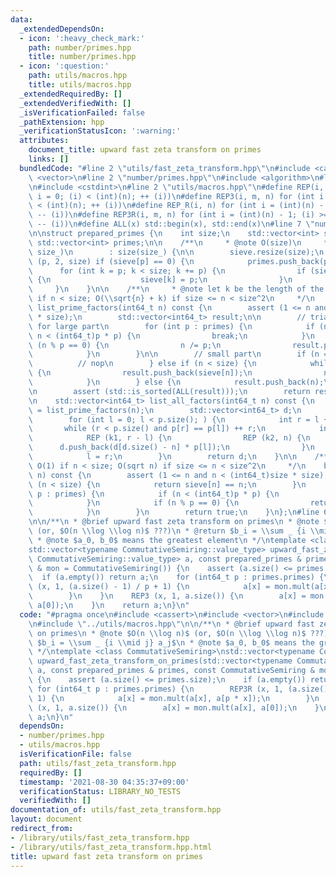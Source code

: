 ```yaml
---
data:
  _extendedDependsOn:
  - icon: ':heavy_check_mark:'
    path: number/primes.hpp
    title: number/primes.hpp
  - icon: ':question:'
    path: utils/macros.hpp
    title: utils/macros.hpp
  _extendedRequiredBy: []
  _extendedVerifiedWith: []
  _isVerificationFailed: false
  _pathExtension: hpp
  _verificationStatusIcon: ':warning:'
  attributes:
    document_title: upward fast zeta transform on primes
    links: []
  bundledCode: "#line 2 \"utils/fast_zeta_transform.hpp\"\n#include <cassert>\n#include\
    \ <vector>\n#line 2 \"number/primes.hpp\"\n#include <algorithm>\n#line 4 \"number/primes.hpp\"\
    \n#include <cstdint>\n#line 2 \"utils/macros.hpp\"\n#define REP(i, n) for (int\
    \ i = 0; (i) < (int)(n); ++ (i))\n#define REP3(i, m, n) for (int i = (m); (i)\
    \ < (int)(n); ++ (i))\n#define REP_R(i, n) for (int i = (int)(n) - 1; (i) >= 0;\
    \ -- (i))\n#define REP3R(i, m, n) for (int i = (int)(n) - 1; (i) >= (int)(m);\
    \ -- (i))\n#define ALL(x) std::begin(x), std::end(x)\n#line 7 \"number/primes.hpp\"\
    \n\nstruct prepared_primes {\n    int size;\n    std::vector<int> sieve;\n   \
    \ std::vector<int> primes;\n\n    /**\n     * @note O(size)\n     */\n    prepared_primes(int\
    \ size_)\n        : size(size_) {\n\n        sieve.resize(size);\n        REP3\
    \ (p, 2, size) if (sieve[p] == 0) {\n            primes.push_back(p);\n      \
    \      for (int k = p; k < size; k += p) {\n                if (sieve[k] == 0)\
    \ {\n                    sieve[k] = p;\n                }\n            }\n   \
    \     }\n    }\n\n    /**\n     * @note let k be the length of the result, O(k)\
    \ if n < size; O(\\sqrt{n} + k) if size <= n < size^2\n     */\n    std::vector<int64_t>\
    \ list_prime_factors(int64_t n) const {\n        assert (1 <= n and n < (int64_t)size\
    \ * size);\n        std::vector<int64_t> result;\n\n        // trial division\
    \ for large part\n        for (int p : primes) {\n            if (n < size or\
    \ n < (int64_t)p * p) {\n                break;\n            }\n            while\
    \ (n % p == 0) {\n                n /= p;\n                result.push_back(p);\n\
    \            }\n        }\n\n        // small part\n        if (n == 1) {\n  \
    \          // nop\n        } else if (n < size) {\n            while (n != 1)\
    \ {\n                result.push_back(sieve[n]);\n                n /= sieve[n];\n\
    \            }\n        } else {\n            result.push_back(n);\n        }\n\
    \n        assert (std::is_sorted(ALL(result)));\n        return result;\n    }\n\
    \n    std::vector<int64_t> list_all_factors(int64_t n) const {\n        auto p\
    \ = list_prime_factors(n);\n        std::vector<int64_t> d;\n        d.push_back(1);\n\
    \        for (int l = 0; l < p.size(); ) {\n            int r = l + 1;\n     \
    \       while (r < p.size() and p[r] == p[l]) ++ r;\n            int n = d.size();\n\
    \            REP (k1, r - l) {\n                REP (k2, n) {\n              \
    \      d.push_back(d[d.size() - n] * p[l]);\n                }\n            }\n\
    \            l = r;\n        }\n        return d;\n    }\n\n    /**\n     * @note\
    \ O(1) if n < size; O(sqrt n) if size <= n < size^2\n     */\n    bool is_prime(int64_t\
    \ n) const {\n        assert (1 <= n and n < (int64_t)size * size);\n        if\
    \ (n < size) {\n            return sieve[n] == n;\n        }\n        for (int\
    \ p : primes) {\n            if (n < (int64_t)p * p) {\n                break;\n\
    \            }\n            if (n % p == 0) {\n                return false;\n\
    \            }\n        }\n        return true;\n    }\n};\n#line 6 \"utils/fast_zeta_transform.hpp\"\
    \n\n/**\n * @brief upward fast zeta transform on primes\n * @note $O(n \\log n)$\
    \ (or, $O(n \\log \\log n)$ ???)\n * @return $b_i = \\sum _ {i \\mid j} a_j$\n\
    \ * @note $a_0, b_0$ means the greatest element\n */\ntemplate <class CommutativeSemiring>\n\
    std::vector<typename CommutativeSemiring::value_type> upward_fast_zeta_transform_on_primes(std::vector<typename\
    \ CommutativeSemiring::value_type> a, const prepared_primes & primes, const CommutativeSemiring\
    \ & mon = CommutativeSemiring()) {\n    assert (a.size() <= primes.size);\n  \
    \  if (a.empty()) return a;\n    for (int64_t p : primes.primes) {\n        REP3R\
    \ (x, 1, (a.size() - 1) / p + 1) {\n            a[x] = mon.mult(a[x], a[p * x]);\n\
    \        }\n    }\n    REP3 (x, 1, a.size()) {\n        a[x] = mon.mult(a[x],\
    \ a[0]);\n    }\n    return a;\n}\n"
  code: "#pragma once\n#include <cassert>\n#include <vector>\n#include \"../number/primes.hpp\"\
    \n#include \"../utils/macros.hpp\"\n\n/**\n * @brief upward fast zeta transform\
    \ on primes\n * @note $O(n \\log n)$ (or, $O(n \\log \\log n)$ ???)\n * @return\
    \ $b_i = \\sum _ {i \\mid j} a_j$\n * @note $a_0, b_0$ means the greatest element\n\
    \ */\ntemplate <class CommutativeSemiring>\nstd::vector<typename CommutativeSemiring::value_type>\
    \ upward_fast_zeta_transform_on_primes(std::vector<typename CommutativeSemiring::value_type>\
    \ a, const prepared_primes & primes, const CommutativeSemiring & mon = CommutativeSemiring())\
    \ {\n    assert (a.size() <= primes.size);\n    if (a.empty()) return a;\n   \
    \ for (int64_t p : primes.primes) {\n        REP3R (x, 1, (a.size() - 1) / p +\
    \ 1) {\n            a[x] = mon.mult(a[x], a[p * x]);\n        }\n    }\n    REP3\
    \ (x, 1, a.size()) {\n        a[x] = mon.mult(a[x], a[0]);\n    }\n    return\
    \ a;\n}\n"
  dependsOn:
  - number/primes.hpp
  - utils/macros.hpp
  isVerificationFile: false
  path: utils/fast_zeta_transform.hpp
  requiredBy: []
  timestamp: '2021-08-30 04:35:37+09:00'
  verificationStatus: LIBRARY_NO_TESTS
  verifiedWith: []
documentation_of: utils/fast_zeta_transform.hpp
layout: document
redirect_from:
- /library/utils/fast_zeta_transform.hpp
- /library/utils/fast_zeta_transform.hpp.html
title: upward fast zeta transform on primes
---
```

